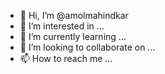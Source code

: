 - 👋 Hi, I’m @amolmahindkar
- 👀 I’m interested in ...
- 🌱 I’m currently learning ...
- 💞️ I’m looking to collaborate on ...
- 📫 How to reach me ...

<!---
amolmahindkar/amolmahindkar is a ✨ special ✨ repository because its `README.md` (this file) appears on your GitHub profile.
You can click the Preview link to take a look at your changes.
--->
